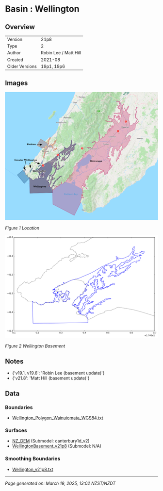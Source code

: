 # Basin : Wellington

## Overview
|         |                     |
|---------|---------------------|
| Version | 21p8           |
| Type    | 2        |
| Author  | Robin Lee / Matt Hill            |
| Created | 2021-08           |
| Older Versions | 19p1, 19p6 |


## Images
![](../images/basins/NI_south.png)

*Figure 1 Location*

![](../images/basins/wellington_outline.png)

*Figure 2 Wellington Basement*


## Notes
- {'v19.1, v19.6': 'Robin Lee (basement update)'}
- {'v21.8': 'Matt Hill (basement update)'}

## Data
### Boundaries
- [Wellington_Polygon_Wainuiomata_WGS84.txt](https://github.com/ucgmsim/Velocity-Model/tree/main/Data/Basins/Wellington/v21p8/Wellington_Polygon_Wainuiomata_WGS84.txt)

### Surfaces
- [NZ_DEM](https://github.com/ucgmsim/Velocity-Model/tree/main/Data/DEM/NZ_DEM_HD.in) (Submodel: canterbury1d_v2)
- [WellingtonBasement_v21p8](https://github.com/ucgmsim/Velocity-Model/tree/main/Data/Basins/Wellington/v21p8/Wellington_Grid_WGS84_Hill20210823_100_extracted_d.in) (Submodel: N/A)

### Smoothing Boundaries
- [Wellington_v21p8.txt](https://github.com/ucgmsim/Velocity-Model/tree/main/Data/Boundaries/Smoothing/Wellington_v21p8.txt)

---
*Page generated on: March 19, 2025, 13:02 NZST/NZDT*
